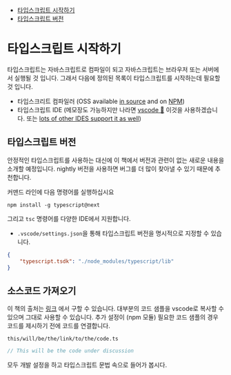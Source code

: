 -   [타입스크립트 시작하기](#getting-started-with-typescript)
-   [타입스크립트 버전](#typescript-version)

# 타입스크립트 시작하기

타입스크립트는 자바스크립트로 컴파일이 되고 자바스크립트는 브라우저 또는 서버에서 실행될 것 입니다. 그래서 다음에 정의된 목록이 타입스크립트를 시작하는데 필요할 것 입니다.

-   타입스크리트 컴파일러 (OSS available [in source](https://github.com/Microsoft/TypeScript/) and on [NPM](https://www.npmjs.com/package/typescript))
-   타입스크립트 IDE (메모장도 가능하지만 나라면 [vscode 🌹](https://code.visualstudio.com/) 이것을 사용하겠습니다. 또는 [lots of other IDES support it as well](https://github.com/Microsoft/TypeScript/wiki/TypeScript-Editor-Support))

## 타입스크립트 버전

안정적인 타입스크립트를 사용하는 대신에 이 책에서 버전과 관련이 없는 새로운 내용을 소개할 예정입니다. nightly 버전을 사용하면 버그를 더 많이 찾아낼 수 있기 때문에 추천합니다.

커맨드 라인에 다음 명령어를 실행하십시요

```
npm install -g typescript@next
```

그리고 `tsc` 명령어를 다양한 IDE에서 지원합니다.

-   `.vscode/settings.json`을 통해 타입스크립트 버전을 명시적으로 지정할 수 있습니다.

```json
{
    "typescript.tsdk": "./node_modules/typescript/lib"
}
```

## 소스코드 가져오기

이 책의 출처는 [링크](https://github.com/basarat/typescript-book/tree/master/code) 에서 구할 수 있습니다. 대부분의 코드 샘플을 vscode로 복사할 수 있으며 그대로 사용할 수 있습니다. 추가 설정이 (npm 모듈) 필요한 코드 샘플의 경우 코드를 제시하기 전에 코드를 연결합니다.

`this/will/be/the/link/to/the/code.ts`

```ts
// This will be the code under discussion
```

모두 개발 설정을 하고 타입스크립트 문법 속으로 들어가 봅시다.
